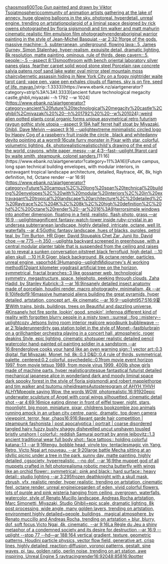 [chaosmos](https://www.ebank.nz/aiartgenerator?category=chaosmos)[600](https://www.ebank.nz/aiartgenerator?category=600)[Top Gun painted and drawn by Viktor Tsoi](https://www.ebank.nz/aiartgenerator?category=Top%20Gun%20painted%20and%20drawn%20by%20Viktor%20Tsoi)[atmospheric](https://www.ebank.nz/aiartgenerator?category=atmospheric)[community of animation artists gathering at the lake of annecy. huge glowing balloons in the sky. photoreal. hyperdetail. unreal engine. trending on artstation](https://www.ebank.nz/aiartgenerator?category=community%20of%20animation%20artists%20gathering%20at%20the%20lake%20of%20annecy.%20huge%20glowing%20balloons%20in%20the%20sky.%20photoreal.%20hyperdetail.%20unreal%20engine.%20trending%20on%20artstation)[polaroid of a liminal space designed by rick owens photographed by floria sigismondi and tim walker  and matt mahurin cinematic realistic film emulsion film photography](https://www.ebank.nz/aiartgenerator?category=polaroid%20of%20a%20liminal%20space%20designed%20by%20rick%20owens%20photographed%20by%20floria%20sigismondi%20and%20tim%20walker%20%20and%20matt%20mahurin%20cinematic%20realistic%20film%20emulsion%20film%20photography)[render](https://www.ebank.nz/aiartgenerator?category=render)[aboriginal warrior painting in the style of Jean-Michel Basquiat --ar 2:3](https://www.ebank.nz/aiartgenerator?category=aboriginal%20warrior%20painting%20in%20the%20style%20of%20Jean-Michel%20Basquiat%20--ar%202%3A3)[2:1](https://www.ebank.nz/aiartgenerator?category=2%3A1)[forge of the gods, massive machine::.5, subterranean, underground, flowing lava::.5, James Gurney, Simon Stalenhag, hyper-realism, exquisite detail, dramatic lighting, 8k resolution, matte painting, ominous, rule of thirds, deep cavern::.5, people::-.5 --aspect 8:13](https://www.ebank.nz/aiartgenerator?category=forge%20of%20the%20gods%2C%20massive%20machine%3A%3A.5%2C%20subterranean%2C%20underground%2C%20flowing%20lava%3A%3A.5%2C%20James%20Gurney%2C%20Simon%20Stalenhag%2C%20hyper-realism%2C%20exquisite%20detail%2C%20dramatic%20lighting%2C%208k%20resolution%2C%20matte%20painting%2C%20ominous%2C%20rule%20of%20thirds%2C%20deep%20cavern%3A%3A.5%2C%20people%3A%3A-.5%20--aspect%208%3A13)[smooth](https://www.ebank.nz/aiartgenerator?category=smooth)[room with bench oriental laboratory silver panes glass ,fearther carpet solid wood stone steel Porcelain raw concrete salvia patens roof sand lake water oval mirror steel mountain moss chair](https://www.ebank.nz/aiartgenerator?category=room%20with%20bench%20oriental%20laboratory%20silver%20panes%20glass%20%2Cfearther%20carpet%20solid%20wood%20stone%20steel%20Porcelain%20raw%20concrete%20salvia%20patens%20roof%20sand%20lake%20water%20oval%20mirror%20steel%20mountain%20moss%20chair)[cybernetic assassin hiding in New York City on a foggy night](https://www.ebank.nz/aiartgenerator?category=cybernetic%20assassin%20hiding%20in%20New%20York%20City%20on%20a%20foggy%20night)[rider waite tarot card: vape pen. vape pen exhales clouds of flames. sky is on fire. seed of life. mayan.](https://www.ebank.nz/aiartgenerator?category=rider%20waite%20tarot%20card%3A%20vape%20pen.%20vape%20pen%20exhales%20clouds%20of%20flames.%20sky%20is%20on%20fire.%20seed%20of%20life.%20mayan.)[strip::1.3333](https://www.ebank.nz/aiartgenerator?category=strip%3A%3A1.3333)[ancient future technological megacity castle,ghibli,miyazaki  --h 1792  --w 1024](https://www.ebank.nz/aiartgenerator?category=ancient%20future%20technological%20megacity%20castle%2Cghibli%2Cmiyazaki%20%20--h%201792%20%20--w%201024)[::](https://www.ebank.nz/aiartgenerator?category=%3A%3A)[weird alien potted plants coral organic forms unique assymetrical  retro futurism raygun gothic style utopia --aspect 9:19](https://www.ebank.nz/aiartgenerator?category=weird%20alien%20potted%20plants%20coral%20organic%20forms%20unique%20assymetrical%20%20retro%20futurism%20raygun%20gothic%20style%20utopia%20--aspect%209%3A19)[A half ferret half stoat by Miyazaki, Ghibli, Dave Melvin —aspect 9:16 --uplight](https://www.ebank.nz/aiartgenerator?category=A%20half%20ferret%20half%20stoat%20by%20Miyazaki%2C%20Ghibli%2C%20Dave%20Melvin%20%E2%80%94aspect%209%3A16%20--uplight)[extreme minimalistic circled logo by Happy Cog of a raspberry fruit inside the circle , black and white](https://www.ebank.nz/aiartgenerator?category=extreme%20minimalistic%20circled%20logo%20by%20Happy%20Cog%20of%20a%20raspberry%20fruit%20inside%20the%20circle%20%2C%20black%20and%20white)[danny devito pointing at a worm](https://www.ebank.nz/aiartgenerator?category=danny%20devito%20pointing%20at%20a%20worm)[9:16](https://www.ebank.nz/aiartgenerator?category=9%3A16)[cute furry monster in Pixar with star, colorful, volumetric lighting, 4k, photorealistic](https://www.ebank.nz/aiartgenerator?category=cute%20furry%20monster%20in%20Pixar%20with%20star%2C%20colorful%2C%20volumetric%20lighting%2C%204k%2C%20photorealistic)[realistic](https://www.ebank.nz/aiartgenerator?category=realistic)[child's drawing of the end of the world, crayons, white paper, messy --ar 4:3](https://www.ebank.nz/aiartgenerator?category=child%27s%20drawing%20of%20the%20end%20of%20the%20world%2C%20crayons%2C%20white%20paper%2C%20messy%20--ar%204%3A3)[--fast](https://www.ebank.nz/aiartgenerator?category=--fast)[--uplight](https://www.ebank.nz/aiartgenerator?category=--uplight)[.9](https://www.ebank.nz/aiartgenerator?category=.9)[tarot card by waite smith, steampunk. colonel sanders.](https://www.ebank.nz/aiartgenerator?category=tarot%20card%20by%20waite%20smith%2C%20steampunk.%20colonel%20sanders.)[11:16](https://www.ebank.nz/aiartgenerator?category=11%3A16)[Future campus, long span technical building envelopes, with modular interiors, in extravagant tropical landscape architecture, detailed, Raytrace, 4K, 8k, high definition, hd, Octane render --ar 16:9](https://www.ebank.nz/aiartgenerator?category=Future%20campus%2C%20long%20span%20technical%20building%20envelopes%2C%20with%20modular%20interiors%2C%20in%20extravagant%20tropical%20landscape%20architecture%2C%20detailed%2C%20Raytrace%2C%204K%2C%208k%2C%20high%20definition%2C%20hd%2C%20Octane%20render%20--ar%2016%3A9)[terror](https://www.ebank.nz/aiartgenerator?category=terror)[simple windows into another dimension, floating in a field, realistic, flash photo, grass —ar 16:9 --uplight](https://www.ebank.nz/aiartgenerator?category=simple%20windows%20into%20another%20dimension%2C%20floating%20in%20a%20field%2C%20realistic%2C%20flash%20photo%2C%20grass%20%E2%80%94ar%2016%3A9%20--uplight)[magnificent fantasy-watch-tower inside ruby-crystal in an undersea subterranean landscape, highly detailed, intricate, octane, well lit, waterfalls --ar 4:5](https://www.ebank.nz/aiartgenerator?category=magnificent%20fantasy-watch-tower%20inside%20ruby-crystal%20in%20an%20undersea%20subterranean%20landscape%2C%20highly%20detailed%2C%20intricate%2C%20octane%2C%20well%20lit%2C%20waterfalls%20--ar%204%3A5)[Gothic fantasy landscape, hues of blacks, purples, petrol teal, by Tim Burton, HR Giger, David Stoupakis Chet Zar, Junji Ito, David choe —w 775 —h 350 --uplight](https://www.ebank.nz/aiartgenerator?category=Gothic%20fantasy%20landscape%2C%20hues%20of%20blacks%2C%20purples%2C%20petrol%20teal%2C%20by%20Tim%20Burton%2C%20HR%20Giger%2C%20David%20Stoupakis%20Chet%20Zar%2C%20Junji%20Ito%2C%20David%20choe%20%E2%80%94w%20775%20%E2%80%94h%20350%20--uplight)[a backyard screened in greenhouse, with a central modular planter table that is suspended from the ceiling and raises up to reveal a sunken conversation pit](https://www.ebank.nz/aiartgenerator?category=a%20backyard%20screened%20in%20greenhouse%2C%20with%20a%20central%20modular%20planter%20table%20that%20is%20suspended%20from%20the%20ceiling%20and%20raises%20up%20to%20reveal%20a%20sunken%20conversation%20pit)[street,](https://www.ebank.nz/aiartgenerator?category=street%2C)[black ferrofluid, high detail, ::.10 alien skull, ::.10 H.R Giger, black background, 8k octane render, particles, unreal engine, vapor](https://www.ebank.nz/aiartgenerator?category=black%20ferrofluid%2C%20high%20detail%2C%20%3A%3A.10%20alien%20skull%2C%20%3A%3A.10%20H.R%20Giger%2C%20black%20background%2C%208k%20octane%20render%2C%20particles%2C%20unreal%20engine%2C%20vapor)[hd](https://www.ebank.nz/aiartgenerator?category=hd)[4:3](https://www.ebank.nz/aiartgenerator?category=4%3A3)[Human](https://www.ebank.nz/aiartgenerator?category=Human)[gig](https://www.ebank.nz/aiartgenerator?category=gig)[--uplight](https://www.ebank.nz/aiartgenerator?category=--uplight)[Midjourney's AI working method](https://www.ebank.nz/aiartgenerator?category=Midjourney%27s%20AI%20working%20method)[512](https://www.ebank.nz/aiartgenerator?category=512)[giant kilometer yggdrasil artificial tree on the horizon, symmetrical, fractal branches::3 like gossamer web, technological symmetry, megastructure, space, telephoto, peeking through clouds, Zaha Hadid, by Stanley Kubrick::3 —ar 16:9](https://www.ebank.nz/aiartgenerator?category=giant%20kilometer%20yggdrasil%20artificial%20tree%20on%20the%20horizon%2C%20symmetrical%2C%20fractal%20branches%3A%3A3%20like%20gossamer%20web%2C%20technological%20symmetry%2C%20megastructure%2C%20space%2C%20telephoto%2C%20peeking%20through%20clouds%2C%20Zaha%20Hadid%2C%20by%20Stanley%20Kubrick%3A%3A3%20%E2%80%94ar%2016%3A9)[insanely detailed insect anatomy made of porcelain, houdini render, macro photography,  minimalism, 4k --ar 8:10](https://www.ebank.nz/aiartgenerator?category=insanely%20detailed%20insect%20anatomy%20made%20of%20porcelain%2C%20houdini%20render%2C%20macro%20photography%2C%20%20minimalism%2C%204k%20--ar%208%3A10)[life](https://www.ebank.nz/aiartgenerator?category=life)[dof](https://www.ebank.nz/aiartgenerator?category=dof)[9:16](https://www.ebank.nz/aiartgenerator?category=9%3A16)[massive humanoid aliens building the great pyramids, hyper detailed, artstation, concept art, 4k cinematic --ar 16:9](https://www.ebank.nz/aiartgenerator?category=massive%20humanoid%20aliens%20building%20the%20great%20pyramids%2C%20hyper%20detailed%2C%20artstation%2C%20concept%20art%2C%204k%20cinematic%20--ar%2016%3A9)[--uplight](https://www.ebank.nz/aiartgenerator?category=--uplight)[95](https://www.ebank.nz/aiartgenerator?category=95)[7:5](https://www.ebank.nz/aiartgenerator?category=7%3A5)[16:9](https://www.ebank.nz/aiartgenerator?category=16%3A9)[夏至](https://www.ebank.nz/aiartgenerator?category=%E5%A4%8F%E8%87%B3)[With trains, birds, buildings, trees on Beautiful and dazzling universe, 4K](https://www.ebank.nz/aiartgenerator?category=With%20trains%2C%20birds%2C%20buildings%2C%20trees%20on%20Beautiful%20and%20dazzling%20universe%2C%204K)[insanely hot fire sprite, lookin' good, smokin', inferno](https://www.ebank.nz/aiartgenerator?category=insanely%20hot%20fire%20sprite%2C%20lookin%27%20good%2C%20smokin%27%2C%20inferno)[a different kind of reality with forgotten blurry people in a misty town ::surreal ::fog ::mistery](https://www.ebank.nz/aiartgenerator?category=a%20different%20kind%20of%20reality%20with%20forgotten%20blurry%20people%20in%20a%20misty%20town%20%3A%3Asurreal%20%3A%3Afog%20%3A%3Amistery)[--uplight](https://www.ebank.nz/aiartgenerator?category=--uplight)[](https://www.ebank.nz/aiartgenerator?category=)[cozy Jetsons living room interior realcore woodpunk bubblewave --ar 2:1](https://www.ebank.nz/aiartgenerator?category=cozy%20Jetsons%20living%20room%20interior%20realcore%20woodpunk%20bubblewave%20--ar%202%3A1)[bladerunner](https://www.ebank.nz/aiartgenerator?category=bladerunner)[dirty gas station toilet in the style of Monet](https://www.ebank.nz/aiartgenerator?category=dirty%20gas%20station%20toilet%20in%20the%20style%20of%20Monet)[--fast](https://www.ebank.nz/aiartgenerator?category=--fast)[blur](https://www.ebank.nz/aiartgenerator?category=blur)[brain on a grill](https://www.ebank.nz/aiartgenerator?category=brain%20on%20a%20grill)[chamber orchestra playing in a concert hall, atmospheric, roger deakins Style, epic lighting, cinematic shotsuper realistic detailed pencil watercolor hand-painted oil painting soldier in a sandstorm --ar 16:8](https://www.ebank.nz/aiartgenerator?category=chamber%20orchestra%20playing%20in%20a%20concert%20hall%2C%20atmospheric%2C%20roger%20deakins%20Style%2C%20epic%20lighting%2C%20cinematic%20shotsuper%20realistic%20detailed%20pencil%20watercolor%20hand-painted%20oil%20painting%20soldier%20in%20a%20sandstorm%20--ar%2016%3A8)[render](https://www.ebank.nz/aiartgenerator?category=render)[glove cooks your hand like an oven warning sign::1 vector art::0.3 digital, flat Miyazaki, Monet, hd, 8k::0.3 D&D::0.4 rule of thirds, symmetrical, palette, centered:0.2 colorful, psychedelic::0.1](https://www.ebank.nz/aiartgenerator?category=glove%20cooks%20your%20hand%20like%20an%20oven%20warning%20sign%3A%3A1%20vector%20art%3A%3A0.3%20digital%2C%20flat%20Miyazaki%2C%20Monet%2C%20hd%2C%208k%3A%3A0.3%20D%26D%3A%3A0.4%20rule%20of%20thirds%2C%20symmetrical%2C%20palette%2C%20centered%3A0.2%20colorful%2C%20psychedelic%3A%3A0.1)[from movie event horizon 1997, from movie tetsuo 1989, from movie virus 1999, 400lb show girls made of machine parts, hyper realistic](https://www.ebank.nz/aiartgenerator?category=from%20movie%20event%20horizon%201997%2C%20from%20movie%20tetsuo%201989%2C%20from%20movie%20virus%201999%2C%20400lb%20show%20girls%20made%20of%20machine%20parts%2C%20hyper%20realistic)[grotesque fantastical futurist detailed mechanical japanese alice in wonderland dark and moody liminal space dark spooky forest in the style of floria sigismondi and robert mapplethorpe and tim walker and tsutomu nihei](https://www.ebank.nz/aiartgenerator?category=grotesque%20fantastical%20futurist%20detailed%20mechanical%20japanese%20alice%20in%20wonderland%20dark%20and%20moody%20liminal%20space%20dark%20spooky%20forest%20in%20the%20style%20of%20floria%20sigismondi%20and%20robert%20mapplethorpe%20and%20tim%20walker%20and%20tsutomu%20nihei)[dreams](https://www.ebank.nz/aiartgenerator?category=dreams)[Autostereogram of AHYH YHVH ALHYM](https://www.ebank.nz/aiartgenerator?category=Autostereogram%20of%20AHYH%20YHVH%20ALHYM)[people saying Wow, the words WOW, photorealistic,](https://www.ebank.nz/aiartgenerator?category=people%20saying%20Wow%2C%20the%20words%20WOW%2C%20photorealistic%2C)[16:9](https://www.ebank.nz/aiartgenerator?category=16%3A9)[1920](https://www.ebank.nz/aiartgenerator?category=1920)[epic underwater sculpture of Angel with coral wings silhouetted, cinematic detail shot --ar 4:6](https://www.ebank.nz/aiartgenerator?category=epic%20underwater%20sculpture%20of%20Angel%20with%20coral%20wings%20silhouetted%2C%20cinematic%20detail%20shot%20--ar%204%3A6)[9:16](https://www.ebank.nz/aiartgenerator?category=9%3A16)[mice eating dinner in front of eiffel tower, night, stars, moonlight, big moon, miniature, pixar, childrens book](https://www.ebank.nz/aiartgenerator?category=mice%20eating%20dinner%20in%20front%20of%20eiffel%20tower%2C%20night%2C%20stars%2C%20moonlight%2C%20big%20moon%2C%20miniature%2C%20pixar%2C%20childrens%20book)[zombie zoo animals running amock in an urban city centre, panic, dramatic, top down camera viewpoint, terror, fear, chaos](https://www.ebank.nz/aiartgenerator?category=zombie%20zoo%20animals%20running%20amock%20in%20an%20urban%20city%20centre%2C%20panic%2C%20dramatic%2C%20top%20down%20camera%20viewpoint%2C%20terror%2C%20fear%2C%20chaos)[16:9](https://www.ebank.nz/aiartgenerator?category=16%3A9)[16:9](https://www.ebank.nz/aiartgenerator?category=16%3A9)[avant garde hair competition | steampunk fashonista | post apocalyptica | portrait | coarse disordered tangled hairy fuzzy bushy shaggy dishevelled uncut unshaven tousled bristly unshorn | colorful:: reddish Samurai portrait by annie leibovitz::1.3 ancient traditional wear full body shot:: face tattoos:: holding colorful katana::1.1  --ar 9:16](https://www.ebank.nz/aiartgenerator?category=avant%20garde%20hair%20competition%20%7C%20steampunk%20fashonista%20%7C%20post%20apocalyptica%20%7C%20portrait%20%7C%20coarse%20disordered%20tangled%20hairy%20fuzzy%20bushy%20shaggy%20dishevelled%20uncut%20unshaven%20tousled%20bristly%20unshorn%20%7C%20colorful%3A%3A%20reddish%20Samurai%20portrait%20by%20annie%20leibovitz%3A%3A1.3%20ancient%20traditional%20wear%20full%20body%20shot%3A%3A%20face%20tattoos%3A%3A%20holding%20colorful%20katana%3A%3A1.1%20%20--ar%209%3A16)[tengu, bobble head, vinyle toy, tentacles](https://www.ebank.nz/aiartgenerator?category=tengu%2C%20bobble%20head%2C%20vinyle%20toy%2C%20tentacles)[magic yin Yang, Retro, Victo Ngai art nouveau,  --ar 9:20](https://www.ebank.nz/aiartgenerator?category=magic%20yin%20Yang%2C%20Retro%2C%20Victo%20Ngai%20art%20nouveau%2C%20%20--ar%209%3A20)[large battle Mecha sitting at an idyllic picnic under a tree in the park, sunny day, matte painting, highly detailed, cgsociety, hyperrealistic, --no dof, --ar 16:9](https://www.ebank.nz/aiartgenerator?category=large%20battle%20Mecha%20sitting%20at%20an%20idyllic%20picnic%20under%20a%20tree%20in%20the%20park%2C%20sunny%20day%2C%20matte%20painting%2C%20highly%20detailed%2C%20cgsociety%2C%20hyperrealistic%2C%20--no%20dof%2C%20--ar%2016%3A9)[the muppet god of all muppets crafted in felt photorealism](https://www.ebank.nz/aiartgenerator?category=the%20muppet%20god%20of%20all%20muppets%20crafted%20in%20felt%20photorealism)[a robotic mecha butterfly with wings like an orchid flower:: symmetrical:: pink and black:: hard surface:: heavy detail:: studio lighting --ar 3:2](https://www.ebank.nz/aiartgenerator?category=a%20robotic%20mecha%20butterfly%20with%20wings%20like%20an%20orchid%20flower%3A%3A%20symmetrical%3A%3A%20pink%20and%20black%3A%3A%20hard%20surface%3A%3A%20heavy%20detail%3A%3A%20studio%20lighting%20--ar%203%3A2)[95](https://www.ebank.nz/aiartgenerator?category=95)[frozen deathknight with a skull mask, zbrush, vfx, realistic render, hyper realistic, trending on artstation, cinematic feel, octane render, unreal engine](https://www.ebank.nz/aiartgenerator?category=frozen%20deathknight%20with%20a%20skull%20mask%2C%20zbrush%2C%20vfx%2C%20realistic%20render%2C%20hyper%20realistic%2C%20trending%20on%20artstation%2C%20cinematic%20feel%2C%20octane%20render%2C%20unreal%20engine)[ice](https://www.ebank.nz/aiartgenerator?category=ice)[garden of eden, vivid colorful flowers, lots of purple and pink wisteria hanging from ceiling, overgrown, waterfalls, watercolor, style of Renato Mucillo landscape, Andreas Rocha artstation, Marc Simonetti, Miyazaki, Studio Ghibli+epic scale, dramatic lighting, 8k post processing, wide angle, many golden layers, trending on artstation, environment highly detailed+people, buildings,, magical atmosphere, by Renato muccillo and Andreas Rocha, trending on artstation + blur, blurry, dof, soft focus,Victo Ngai, 4k, cinematic, --ar 9:16](https://www.ebank.nz/aiartgenerator?category=garden%20of%20eden%2C%20vivid%20colorful%20flowers%2C%20lots%20of%20purple%20and%20pink%20wisteria%20hanging%20from%20ceiling%2C%20overgrown%2C%20waterfalls%2C%20watercolor%2C%20style%20of%20Renato%20Mucillo%20landscape%2C%20Andreas%20Rocha%20artstation%2C%20Marc%20Simonetti%2C%20Miyazaki%2C%20Studio%20Ghibli%2Bepic%20scale%2C%20dramatic%20lighting%2C%208k%20post%20processing%2C%20wide%20angle%2C%20many%20golden%20layers%2C%20trending%20on%20artstation%2C%20environment%20highly%20detailed%2Bpeople%2C%20buildings%2C%2C%20magical%20atmosphere%2C%20by%20Renato%20muccillo%20and%20Andreas%20Rocha%2C%20trending%20on%20artstation%20%2B%20blur%2C%20blurry%2C%20dof%2C%20soft%20focus%2CVicto%20Ngai%2C%204k%2C%20cinematic%2C%20--ar%209%3A16)[La Règle du Jeu a shiny metaphor of a condemned society and its desire for destruction --ar 16:9 --uplight --stop 77 --hd](https://www.ebank.nz/aiartgenerator?category=La%20R%C3%A8gle%20du%20Jeu%20a%20shiny%20metaphor%20of%20a%20condemned%20society%20and%20its%20desire%20for%20destruction%20--ar%2016%3A9%20--uplight%20--stop%2077%20--hd)[—ar 188:164 vertical gradient, texture, geometric patterns, Houdini particle physics, vector flow field, generative art, crisp lines, highly detailed, reaction-diffusion, voronoi patterns, gestalt, sine waves, pi, tau, golden ratio, perlin noise, trending on art station, awe inspiring, Unreal Engine 5 raytracing](https://www.ebank.nz/aiartgenerator?category=%E2%80%94ar%20188%3A164%20vertical%20gradient%2C%20texture%2C%20geometric%20patterns%2C%20Houdini%20particle%20physics%2C%20vector%20flow%20field%2C%20generative%20art%2C%20crisp%20lines%2C%20highly%20detailed%2C%20reaction-diffusion%2C%20voronoi%20patterns%2C%20gestalt%2C%20sine%20waves%2C%20pi%2C%20tau%2C%20golden%20ratio%2C%20perlin%20noise%2C%20trending%20on%20art%20station%2C%20awe%20inspiring%2C%20Unreal%20Engine%205%20raytracing)[render](https://www.ebank.nz/aiartgenerator?category=render)[16:9](https://www.ebank.nz/aiartgenerator?category=16%3A9)[2048:858](https://www.ebank.nz/aiartgenerator?category=2048%3A858)[16:9](https://www.ebank.nz/aiartgenerator?category=16%3A9)[potter](https://www.ebank.nz/aiartgenerator?category=potter)